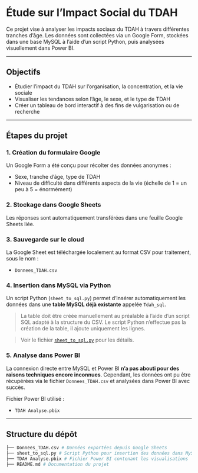 # Étude sur l’Impact Social du TDAH

Ce projet vise à analyser les impacts sociaux du TDAH à travers différentes tranches d’âge. Les données sont collectées via un Google Form, stockées dans une base MySQL à l’aide d’un script Python, puis analysées visuellement dans Power BI.

---

## Objectifs

- Étudier l’impact du TDAH sur l’organisation, la concentration, et la vie sociale
- Visualiser les tendances selon l’âge, le sexe, et le type de TDAH
- Créer un tableau de bord interactif à des fins de vulgarisation ou de recherche

---

## Étapes du projet

### 1. **Création du formulaire Google**
Un Google Form a été conçu pour récolter des données anonymes :
- Sexe, tranche d’âge, type de TDAH
- Niveau de difficulté dans différents aspects de la vie (échelle de 1 = un peu à 5 = énormément)

### 2. **Stockage dans Google Sheets**
Les réponses sont automatiquement transférées dans une feuille Google Sheets liée.

### 3. **Sauvegarde sur le cloud**
La Google Sheet est téléchargée localement au format CSV pour traitement, sous le nom :
- `Donnees_TDAH.csv`

### 4. **Insertion dans MySQL via Python**
Un script Python (`sheet_to_sql.py`) permet d’insérer automatiquement les données dans une **table MySQL déjà existante** appelée `Tdah_sql`.

> La table doit être créée manuellement au préalable à l’aide d’un script SQL adapté à la structure du CSV.
> Le script Python n’effectue pas la création de la table, il ajoute uniquement les lignes.

> Voir le fichier [`sheet_to_sql.py`](./sheet_to_sql.py) pour les détails.

### 5. **Analyse dans Power BI**
La connexion directe entre MySQL et Power BI **n’a pas abouti pour des raisons techniques encore inconnues**.
Cependant, les données ont pu être récupérées via le fichier `Donnees_TDAH.csv` et analysées dans Power BI avec succès.

Fichier Power BI utilisé :
- `TDAH Analyse.pbix`

---

## Structure du dépôt

```bash
├── Donnees_TDAH.csv # Données exportées depuis Google Sheets
├── sheet_to_sql.py # Script Python pour insertion des données dans MySQL
├── TDAH Analyse.pbix # Fichier Power BI contenant les visualisations
├── README.md # Documentation du projet